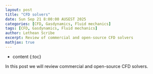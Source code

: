 ```yaml
---
layout: post
title: "CFD solvers"
date: Sun Sep 21 8:00:00 AUSEST 2025
categories: [CFD, Gasdynamics, Fluid mechanics]
tags: [CFD, Gasdynamics, Fluid mechanics]
author: Lethean Scribe
excerpt: Review of commercial and open-source CFD solvers
mathjax: true
---
```


* content
{:toc}

In this post we will review commercial and open-source CFD solvers.

